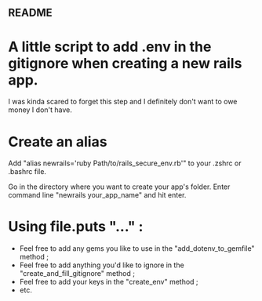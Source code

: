 ## README

# A little script to add .env in the gitignore when creating a new rails app.

I was kinda scared to forget this step and I definitely don't want to owe money I don't have.

# Create an alias
Add "alias newrails='ruby Path/to/rails_secure_env.rb'" to your .zshrc or .bashrc file.

Go in the directory where you want to create your app's folder.
Enter command line "newrails your_app_name" and hit enter.

# Using file.puts "..." :
- Feel free to add any gems you like to use in the "add_dotenv_to_gemfile" method ;
- Feel free to add anything you'd like to ignore in the "create_and_fill_gitignore" method ;
- Feel free to add your keys in the "create_env" method ;
- etc.

